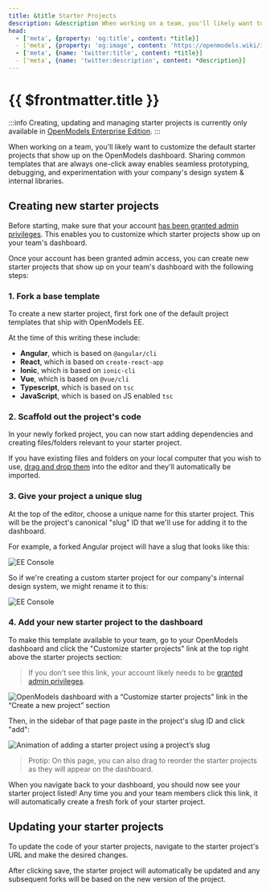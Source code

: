 ```yaml
---
title: &title Starter Projects
description: &description When working on a team, you'll likely want to customize the default starter projects that show up on the OpenModels dashboard. Sharing common templates that are always one-click away enables seamless prototyping, debugging, and experimentation with your company's design system & internal libraries.
head:
  - ['meta', {property: 'og:title', content: *title}] 
  - ['meta', {property: 'og:image', content: 'https://openmodels.wiki/img/og/enterprise-starter-projects.png'}]
  - ['meta', {name: 'twitter:title', content: *title}]
  - ['meta', {name: 'twitter:description', content: *description}]
---
```


# {{ $frontmatter.title }}

:::info
Creating, updating and managing starter projects is currently only available in [OpenModels Enterprise Edition](/enterprise/overview).
:::

When working on a team, you'll likely want to customize the default starter projects that show up on the OpenModels dashboard. Sharing common templates that are always one-click away enables seamless prototyping, debugging, and experimentation with your company's design system & internal libraries.

## Creating new starter projects

Before starting, make sure that your account [has been granted admin privileges](/enterprise/user-management). This enables you to customize which starter projects show up on your team's dashboard.

Once your account has been granted admin access, you can create new starter projects that show up on your team's dashboard with the following steps:

### 1. Fork a base template

To create a new starter project, first fork one of the default project templates that ship with OpenModels EE.

At the time of this writing these include:

- **Angular**, which is based on `@angular/cli`
- **React**, which is based on `create-react-app`
- **Ionic**, which is based on `ionic-cli`
- **Vue**, which is based on `@vue/cli`
- **Typescript**, which is based on `tsc`
- **JavaScript**, which is based on JS enabled `tsc`

### 2. Scaffold out the project's code

In your newly forked project, you can now start adding dependencies and creating files/folders relevant to your starter project.

If you have existing files and folders on your local computer that you wish to use, [drag and drop them](/guides/user-guide/importing-projects#upload-from-your-computer) into the editor and they'll automatically be imported.

### 3. Give your project a unique slug

At the top of the editor, choose a unique name for this starter project. This will be the project's canonical "slug" ID that we'll use for adding it to the dashboard.

For example, a forked Angular project will have a slug that looks like this:

![EE Console](./assets/ee-title-1.png)

So if we're creating a custom starter project for our company's internal design system, we might rename it to this:

![EE Console](./assets/ee-title-2.png)

### 4. Add your new starter project to the dashboard

To make this template available to your team, go to your OpenModels dashboard and click the "Customize starter projects" link at the top right above the starter projects section:

> If you don't see this link, your account likely needs to be [granted admin privileges](/enterprise/user-management).

![OpenModels dashboard with a “Customize starter projects” link in the “Create a new project” section](./assets/customize-project-link.png)

Then, in the sidebar of that page paste in the project's slug ID and click "add":

![Animation of adding a starter project using a project’s slug](./assets/add-starter.gif)

> Protip: On this page, you can also drag to reorder the starter projects as they will appear on the dashboard.

When you navigate back to your dashboard, you should now see your starter project listed! Any time you and your team members click this link, it will automatically create a fresh fork of your starter project.

## Updating your starter projects

To update the code of your starter projects, navigate to the starter project's URL and make the desired changes.

After clicking save, the starter project will automatically be updated and any subsequent forks will be based on the new version of the project.
